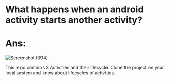 # What happens when an android activity starts another activity?
# Ans:

![Screenshot (394)](https://github.com/amitYadavDev/ActivityLifeCycle/assets/45551012/36cac24c-3f77-4ef5-871a-834fbff37879)


This repo contains 3 Activities and their lifecycle. Clone the project on your local system and know about lifecycles of activities.

